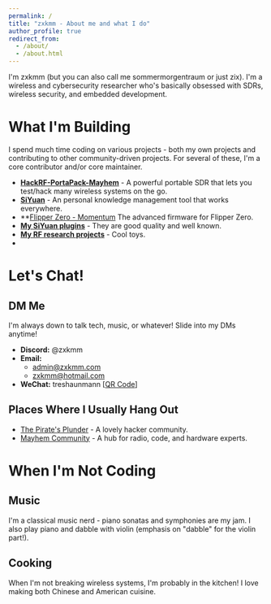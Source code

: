 ```yaml
---
permalink: /
title: "zxkmm - About me and what I do"
author_profile: true
redirect_from: 
  - /about/
  - /about.html
---
```


I'm zxkmm (but you can also call me sommermorgentraum or just zix). I'm a wireless and cybersecurity researcher who's basically obsessed with SDRs, wireless security, and embedded development.


# What I'm Building
I spend much time coding on various projects - both my own projects and contributing to other community-driven projects. For several of these, I'm a core contributor and/or core maintainer.
- **[HackRF-PortaPack-Mayhem](https://github.com/portapack-mayhem/mayhem-firmware)** - A powerful portable SDR that lets you test/hack many wireless systems on the go.
- **[SiYuan](https://github.com/siyuan-note/siyuan)** - An personal knowledge management tool that works everywhere.
- **[Flipper Zero - Momentum](https://github.com/Next-Flip/Momentum-Firmware) The advanced firmware for Flipper Zero.
- **[My SiYuan plugins](https://github.com/stars/zxkmm/lists/my-siyuan-plugins)** - They are good quality and well known.
- **[My RF research projects](https://github.com/stars/zxkmm/lists/my-rf-research-projects)** - Cool toys.
-

# Let's Chat!
## DM Me
I'm always down to talk tech, music, or whatever! Slide into my DMs anytime!
- **Discord:** @zxkmm
- **Email:** 
  - [admin@zxkmm.com](mailto:admin@zxkmm.com)
  - [zxkmm@hotmail.com](mailto:zxkmm@hotmail.com)
- **WeChat:** treshaunmann [[QR Code](https://api.qrserver.com/v1/create-qr-code/?size=150x150&data=https://u.wechat.com/MOHiZKyc0KEJRIp0IpniK60?s=2)]

## Places Where I Usually Hang Out
- [The Pirate's Plunder](https://discord.gg/TsGUcUGK3Q) - A lovely hacker community.
- [Mayhem Community](https://discord.gg/sPY3Gp5h8n) - A hub for radio, code, and hardware experts.


# When I'm Not Coding
## Music
I'm a classical music nerd - piano sonatas and symphonies are my jam. I also play piano and dabble with violin (emphasis on "dabble" for the violin part!).

## Cooking
When I'm not breaking wireless systems, I'm probably in the kitchen! I love making both Chinese and American cuisine.